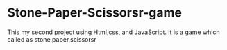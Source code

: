 # Stone-Paper-Scissorsr-game
This my second project using Html,css, and JavaScript. it is a game which called as stone,paper,scissorsr
